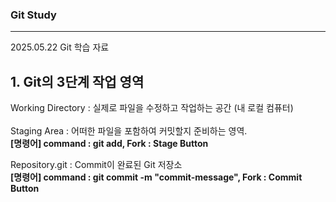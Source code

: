 ### Git Study
---
2025.05.22 Git 학습 자료 <br>

## 1. Git의 3단계 작업 영역
Working Directory : 실제로 파일을 수정하고 작업하는 공간 (내 로컬 컴퓨터) <br><br>
Staging Area : 어떠한 파일을 포함하여 커밋할지 준비하는 영역. <br>
<b>[명령어] command : git add, Fork : Stage Button </b> <br>

Repository.git : Commit이 완료된 Git 저장소 <br>
<b>[명령어] command : git commit -m "commit-message", Fork : Commit Button</b> <br>

